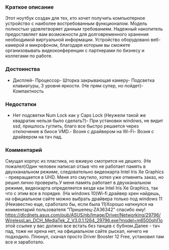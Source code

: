 ### **Краткое описание**
Этот ноутбук создан для тех, кто хочет получить компьютерное устройство с наиболее востребованным функционалом. Модель полностью удовлетворяет данным требованиям. Надежный накопитель предоставляет вам возможности для долговременного хранения необходимой виртуальной информации. Устройство оборудовано веб-камерой и микрофоном, благодаря которым вы сможете организовывать видеоконференции с партнерами по бизнесу и коллегами по работе.

### **Достоинства**
- Дисплей- Процессор- Шторка закрывающая камеру- Подсветка клавиатуры, 3 уровня яркости. (Не прям супер, но пойдет)- Компактность

### **Недостатки**
- Нет подсветки Num Lock как у Caps Lock (Неужели такой же квадратик нельзя было сделать?)- При установки windows, не видит ssd, пришлось гуглить, благо все быстро решается через отключение в биосе VMD.- Возня с драйвером на Wi-Fi- Возня с драйвером на тач пад.

### **Комментарий**
Смущал корпус из пластика, но вживую смотрится не дешего. (Не пожалел)Один человек написал отзыв что не работает память в двухканальном режиме, следовательно видеокарта Intel Iris Xe Graphics - превращается в UHD. Меня это смутило, хотел уже отменять заказ, но решил лично проверить.У меня память работает в двухканальном режиме, видеокарта определяется везде как Intel Iris Xe Graphics, так что с этим все в порядке. (На windows 10)Wi-fi драйвер хрен найдешь, на официальном сайте можно выбрать драйвера только под windows 11 (Неизвестно еще, сработало бы, если была 11)Хорошо наткнулся на комментарий пользователя "Пришелец-ZA36342" спасибо ему! https://dlcdnets.asus.com/pub/ASUS/nb/Image/Driver/Networking/29796/WirelessLan_DCH_MediaTek_Z_V3.0.1.1264_29796.exe?model=m6500qhПо этой ссылке у вас должно все встать без танцев с бубном.Далее - тач пад, тоже ни хрена нет, на официальном сайте рыскал, ничего не подходило. Плюнул, скачал просто Driver Booster 12 Free, установил там все и заработало.
